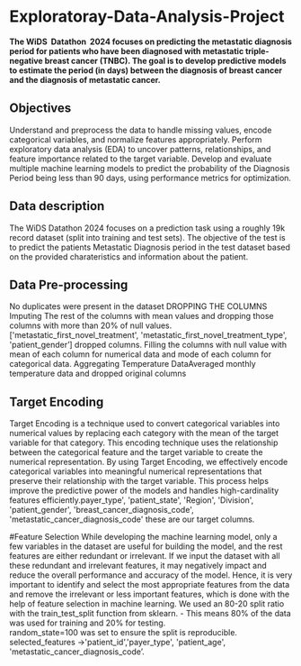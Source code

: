 # Exploratoray-Data-Analysis-Project
**The WiDS  Datathon  2024 focuses on predicting the metastatic diagnosis period for patients who have been diagnosed with metastatic triple-negative breast cancer (TNBC). The goal is to develop predictive models to estimate the period (in days) between the diagnosis of breast cancer and the diagnosis of metastatic cancer.**

## Objectives
Understand and preprocess the data to handle missing values, encode categorical         variables, and normalize features appropriately.
Perform exploratory data analysis (EDA) to uncover patterns, relationships, and feature importance related to the target variable.
Develop and evaluate multiple machine learning models to predict the probability of the Diagnosis Period being less than 90 days, using performance metrics for optimization. 

## Data description
The WiDS Datathon 2024 focuses on a prediction task using a roughly 19k record dataset (split into training and test sets).
 The objective of the test is to predict the patients Metastatic Diagnosis period in the test dataset based on the provided charateristics and information about the patient.

## Data Pre-processing
No duplicates were present in the dataset
DROPPING THE COLUMNS 
Imputing The rest of the columns with mean values and dropping those columns with more than 20% of null           values.
['metastatic_first_novel_treatment', 'metastatic_first_novel_treatment_type', 'patient_gender’] dropped columns.
Filling the columns with null value with mean of each column for numerical data and mode of each column for categorical data.
Aggregating Temperature DataAveraged monthly temperature data and dropped original columns

## Target Encoding
Target Encoding is a technique used to convert categorical variables into numerical values by replacing each category with the mean of the target variable for that category. 
This encoding technique uses the relationship between the categorical feature and the target variable to create the numerical representation.
By using Target Encoding, we effectively encode categorical variables into meaningful numerical representations that preserve their relationship with the target variable. 
This process helps improve the predictive power of the models and handles high-cardinality features efficiently.payer_type', 'patient_state', 'Region', 'Division', 'patient_gender', 'breast_cancer_diagnosis_code', 'metastatic_cancer_diagnosis_code' these are our target columns.

#Feature Selection
While developing the machine learning model, only a few variables in the dataset are useful for building the model, and the rest features are either redundant or irrelevant. 
If we input the dataset with all these redundant and irrelevant features, it may negatively impact and reduce the overall performance and accuracy of the model.
 Hence, it is very important to identify and select the most appropriate features from the data and remove the irrelevant or less important features, which is done with the help of feature selection in machine learning. 
We used an 80-20 split ratio with the train_test_split function from sklearn.   - This means 80% of the data was used for training and 20% for testing.  
 random_state=100 was set to ensure the split is reproducible.
selected_features ->'patient_id','payer_type', 'patient_age', 'metastatic_cancer_diagnosis_code’.





